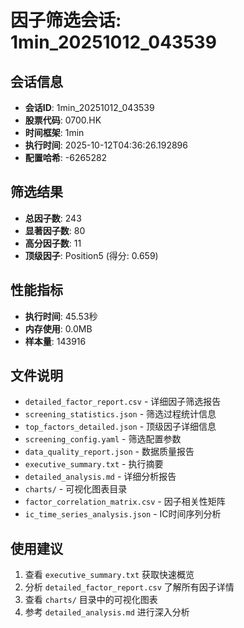 # 因子筛选会话: 1min_20251012_043539

## 会话信息
- **会话ID**: 1min_20251012_043539
- **股票代码**: 0700.HK
- **时间框架**: 1min
- **执行时间**: 2025-10-12T04:36:26.192896
- **配置哈希**: -6265282

## 筛选结果
- **总因子数**: 243
- **显著因子数**: 80
- **高分因子数**: 11
- **顶级因子**: Position5 (得分: 0.659)

## 性能指标
- **执行时间**: 45.53秒
- **内存使用**: 0.0MB
- **样本量**: 143916

## 文件说明
- `detailed_factor_report.csv` - 详细因子筛选报告
- `screening_statistics.json` - 筛选过程统计信息
- `top_factors_detailed.json` - 顶级因子详细信息
- `screening_config.yaml` - 筛选配置参数
- `data_quality_report.json` - 数据质量报告
- `executive_summary.txt` - 执行摘要
- `detailed_analysis.md` - 详细分析报告
- `charts/` - 可视化图表目录
- `factor_correlation_matrix.csv` - 因子相关性矩阵
- `ic_time_series_analysis.json` - IC时间序列分析

## 使用建议
1. 查看 `executive_summary.txt` 获取快速概览
2. 分析 `detailed_factor_report.csv` 了解所有因子详情
3. 查看 `charts/` 目录中的可视化图表
4. 参考 `detailed_analysis.md` 进行深入分析
